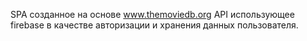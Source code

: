 SPA созданное на основе www.themoviedb.org API использующее firebase в качестве авторизации и хранения данных пользователя.
